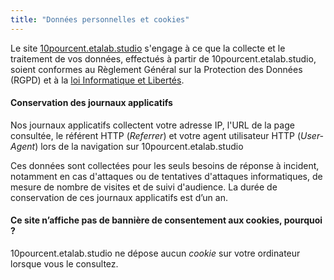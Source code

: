 ```yaml
---
title: "Données personnelles et cookies"
---
```

Le site [10pourcent.etalab.studio](https://10pourcent.etalab.studio) s'engage à ce que la collecte et le traitement de vos données, effectués à partir de 10pourcent.etalab.studio, soient conformes au Règlement Général sur la Protection des Données (RGPD) et à la [loi Informatique et Libertés][1].


[1]: https://www.cnil.fr/fr/la-loi-informatique-et-libertes


#### Conservation des journaux applicatifs

Nos journaux applicatifs collectent votre adresse IP, l'URL de la page consultée, le référent HTTP (_Referrer_) et votre agent utilisateur HTTP (_User-Agent_) lors de la navigation sur 10pourcent.etalab.studio 

Ces données sont collectées pour les seuls besoins de réponse à incident, notamment en cas d'attaques ou de tentatives d'attaques informatiques, de mesure de nombre de visites et de suivi d'audience. La durée de conservation de ces journaux applicatifs est d’un an.


#### Ce site n’affiche pas de bannière de consentement aux cookies, pourquoi ?

10pourcent.etalab.studio ne dépose aucun _cookie_ sur votre ordinateur lorsque vous le consultez.